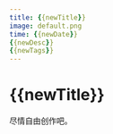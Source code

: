 ```yaml
---
title: {{newTitle}}
image: default.png
time: {{newDate}}
{{newDesc}}
{{newTags}}
---
```


# {{newTitle}}

尽情自由创作吧。

